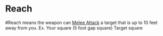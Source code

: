 # Reach
#Reach means the weapon can [Melee Attack](../../../../../Game%20Procedures/Melee%20Attack.md) a target that is up to 10 feet away from you.
	Ex. Your square (5 foot gap square) Target square